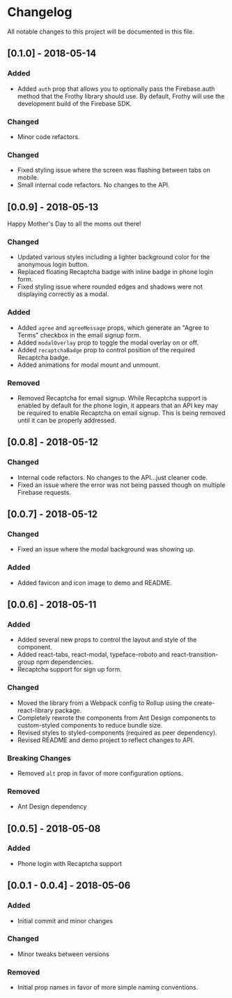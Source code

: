 # Changelog

All notable changes to this project will be documented in this file.

## [0.1.0] - 2018-05-14

### Added

* Added `auth` prop that allows you to optionally pass the Firebase.auth method that the Frothy library should use. By default, Frothy will use the development build of the Firebase SDK.

### Changed

* Minor code refactors.

### Changed

* Fixed styling issue where the screen was flashing between tabs on mobile.
* Small internal code refactors. No changes to the API.

## [0.0.9] - 2018-05-13

Happy Mother's Day to all the moms out there!

### Changed

* Updated various styles including a lighter background color for the anonymous login button.
* Replaced floating Recaptcha badge with inline badge in phone login form.
* Fixed styling issue where rounded edges and shadows were not displaying correctly as a modal.

### Added

* Added `agree` and `agreeMessage` props, which generate an "Agree to Terms" checkbox in the email signup form.
* Added `modalOverlay` prop to toggle the modal overlay on or off.
* Added `recaptchaBadge` prop to control position of the required Recaptcha badge.
* Added animations for modal mount and unmount.

### Removed

* Removed Recaptcha for email signup. While Recaptcha support is enabled by default for the phone login, it appears that an API key may be required to enable Recaptcha on email signup. This is being removed until it can be properly addressed.

## [0.0.8] - 2018-05-12

### Changed

* Internal code refactors. No changes to the API...just cleaner code.
* Fixed an issue where the error was not being passed though on multiple Firebase requests.

## [0.0.7] - 2018-05-12

### Changed

* Fixed an issue where the modal background was showing up.

### Added

* Added favicon and icon image to demo and README.

## [0.0.6] - 2018-05-11

### Added

* Added several new props to control the layout and style of the component.
* Added react-tabs, react-modal, typeface-roboto and react-transition-group npm dependencies.
* Recaptcha support for sign up form.

### Changed

* Moved the library from a Webpack config to Rollup using the create-react-library package.
* Completely rewrote the components from Ant Design components to custom-styled components to reduce bundle size.
* Revised styles to styled-components (required as peer dependency).
* Revised README and demo project to reflect changes to API.

### Breaking Changes

* Removed `alt` prop in favor of more configuration options.

### Removed

* Ant Design dependency

## [0.0.5] - 2018-05-08

### Added

* Phone login with Recaptcha support

## [0.0.1 - 0.0.4] - 2018-05-06

### Added

* Initial commit and minor changes

### Changed

* Minor tweaks between versions

### Removed

* Initial prop names in favor of more simple naming conventions.

